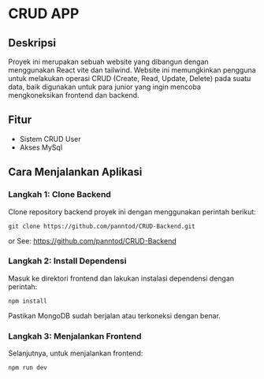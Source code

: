# CRUD  APP

## Deskripsi

Proyek ini merupakan sebuah website yang dibangun dengan menggunakan React vite dan tailwind. Website ini memungkinkan pengguna untuk melakukan operasi CRUD (Create, Read, Update, Delete) pada suatu data, baik digunakan untuk para junior yang ingin mencoba mengkoneksikan frontend dan backend.

## Fitur

- Sistem CRUD User 
- Akses MySql

## Cara Menjalankan Aplikasi

### Langkah 1: Clone Backend

Clone repository backend proyek ini dengan menggunakan perintah berikut:
```
git clone https://github.com/panntod/CRUD-Backend.git
```
or
See: https://github.com/panntod/CRUD-Backend
### Langkah 2: Install Dependensi

Masuk ke direktori frontend dan lakukan instalasi dependensi dengan perintah:
```
npm install
```

Pastikan MongoDB sudah berjalan atau terkoneksi dengan benar.

### Langkah 3: Menjalankan Frontend

Selanjutnya, untuk menjalankan frontend:
```
npm run dev
```
